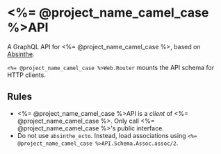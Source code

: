 # <%= @project_name_camel_case %>API

A GraphQL API for <%= @project_name_camel_case %>, based on [Absinthe](http://absinthe-graphql.org).

`<%= @project_name_camel_case %>Web.Router` mounts the API schema for HTTP clients.

## Rules

- <%= @project_name_camel_case %>API is a _client_ of <%= @project_name_camel_case %>. Only call <%= @project_name_camel_case %>'s public interface.
- Do not use `absinthe_ecto`. Instead, load associations using `<%= @project_name_camel_case %>API.Schema.Assoc.assoc/2`.
